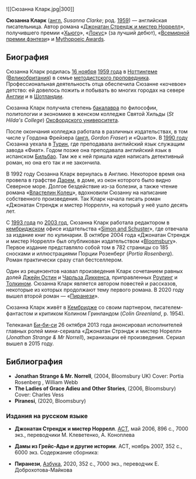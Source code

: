 ![[Сюзанна Кларк.jpg|300]]

**Сюзанна Кларк** ([англ.](https://ru.wikipedia.org/wiki/Английский_язык) *Susanna Clarke*; род. [1959](https://ru.wikipedia.org/wiki/1959)) — английская писательница. Автор романа «[Джонатан Стрендж и мистер Норрелл](https://ru.wikipedia.org/wiki/Джонатан_Стрендж_и_мистер_Норрелл)», получившего премии «[Хьюго](https://ru.wikipedia.org/wiki/Хьюго_(премия))», «[Локус](https://ru.wikipedia.org/wiki/Локус_(премия))» (за лучший дебют), «[Всемирной премии фэнтези](https://ru.wikipedia.org/wiki/Всемирная_премия_фэнтези)» и [Mythopoeic Awards](https://ru.wikipedia.org/wiki/Mythopoeic_Awards).

## Биография

Сюзанна Кларк родилась [16 ноября](https://ru.wikipedia.org/wiki/16_ноября) [1959 года](https://ru.wikipedia.org/wiki/1959_год_в_литературе) в [Ноттингеме](https://ru.wikipedia.org/wiki/Ноттингем) ([Великобритания](https://ru.wikipedia.org/wiki/Великобритания)) в семье [методистского проповедника](https://ru.wikipedia.org/wiki/Методизм). Профессиональная деятельность отца обеспечила Сюзанне «кочевое»  детство: ей довелось пожить и побывать во многих городах на севере [Англии](https://ru.wikipedia.org/wiki/Англия) и в [Шотландии](https://ru.wikipedia.org/wiki/Шотландия).

Сюзанна Кларк получила степень [бакалавра](https://ru.wikipedia.org/wiki/Бакалавр) по философии, политологии и экономике в женском колледже Святой Хильды (*St Hilda's College*) [Оксфордского университета](https://ru.wikipedia.org/wiki/Оксфордский_университет).

После окончания колледжа работала в различных издательствах, в том числе у Гордона Фрейзера ([англ.](https://ru.wikipedia.org/wiki/Английский_язык) *Gordon Fraser*) и «Quarto». В [1990 году](https://ru.wikipedia.org/wiki/1990_год) Сюзанна уехала в [Турин](https://ru.wikipedia.org/wiki/Турин), где преподавала английский язык служащим завода «Фиат». Годом позже она преподавала английский язык в испанском [Бильбао](https://ru.wikipedia.org/wiki/Бильбао). Там же к ней пришла идея написать детективный роман, но она его так и не закончила.

В 1992 году Сюзанна Кларк вернулась в Англию. Некоторое время она провела в графстве [Дарем](https://ru.wikipedia.org/wiki/Дарем_(графство)), в доме, из окон которого было видно Северное море. Долгое бездействие из-за болезни, а также чтение романа «[Властелин Колец](https://ru.wikipedia.org/wiki/Властелин_колец)», вдохновили Сюзанну на написание собственного произведения. Так Кларк  начала писать роман «Джонатан Стрендж и мистер Норрелл», на который у  неё ушло десять лет.

С [1993 года](https://ru.wikipedia.org/wiki/1993_год) по [2003 год](https://ru.wikipedia.org/wiki/2003_год), Сюзанна Кларк работала редактором в [кембриджском](https://ru.wikipedia.org/wiki/Кембридж) офисе издательства «[Simon and Schuster](https://ru.wikipedia.org/wiki/Simon_and_Schuster)», где отвечала за издание книг по кулинарии. В октябре 2004 года  «Джонатан Стрендж и мистер Норрелл» был опубликован издательством «[Bloomsbury](https://ru.wikipedia.org/wiki/Bloomsbury)». Первое издание представляло собой том в 782 страницы со 185 сносками и иллюстрациями Порции Розенберг (*Portia Rosenberg*). Роман практически сразу стал бестселлером.

Один из рецензентов назвал произведения Кларк сочетанием равных долей [Джейн Остин](https://ru.wikipedia.org/wiki/Джейн_Остин) и [Чарльза Диккенса](https://ru.wikipedia.org/wiki/Диккенс,_Чарлз), приправленных [Роулинг](https://ru.wikipedia.org/wiki/Роулинг,_Джоан) и [Толкином](https://ru.wikipedia.org/wiki/Толкин,_Джон_Рональд_Руэл). Сюзанна Кларк является автором повестей и рассказов, некоторые из  которых продолжают тему первого романа. В 2020 году вышел второй роман — «[Пиранези](https://ru.wikipedia.org/wiki/Пиранези_(роман))».

Сюзанна Кларк живёт в [Кембридже](https://ru.wikipedia.org/wiki/Кембридж) со своим партнером, писателем-фантастом и критиком Колином Гринландом (*Colin Greenland*, р. 1954).

Телеканал [Би-би-си](https://ru.wikipedia.org/wiki/Би-би-си) 26 октября 2013 года анонсировал исполнителей главных ролей мини-сериала «Джонатан Стрэндж и мистер Норелл» (*Jonathan Strange & Mr Norrell*), экранизации её произведения. Сериал вышел в 2015 году.

## Библиография

- **Jonathan Strange & Mr. Norrell**, (2004, Bloomsbury UK) Cover: Portia Rosenberg , William Webb
- **The Ladies of Grace Adieu and Other Stories**, (2006, Bloomsbury) Cover: Charles Vess
- **Piranesi**, (2020, Bloomsbury)

### Издания на русском языке

- **Джонатан Стрендж и мистер Норрелл**. [АСТ](https://ru.wikipedia.org/wiki/АСТ_(издательство)), май 2006, 896 с., 7000 экз., переводчики М. Клеветенко, А. Коноплева

- **Дамы из Грейс-Адье и другие истории**. АСТ, ноябрь 2007, 352 с., 6000 экз. Содержание сборника:

- **Пиранези**, [Азбука](https://ru.wikipedia.org/wiki/Азбука_(издательство)), 2020, 352 c., 7000 экз., переводчик Е. Доброхотова-Майкова
